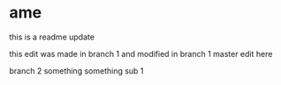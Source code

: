 # ame

this is a readme update


this edit was made in branch 1 and modified in branch 1
master edit here

branch 2 something something sub 1


